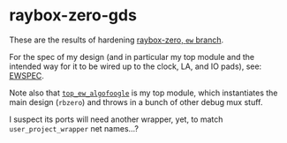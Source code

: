 # raybox-zero-gds

These are the results of hardening [raybox-zero, `ew` branch](https://github.com/algofoogle/raybox-zero/tree/ew).

For the spec of my design (and in particular my top module and the intended way for it to be wired up to the clock, LA, and IO pads), see: [EWSPEC](https://github.com/algofoogle/raybox-zero/blob/ew/doc/EWSPEC.md).

Note also that [`top_ew_algofoogle`](https://github.com/algofoogle/raybox-zero/blob/ew/src/rtl/top_ew_algofoogle.v) is my top module, which instantiates the main design (`rbzero`) and throws in a bunch of other debug mux stuff.

I suspect its ports will need another wrapper, yet, to match `user_project_wrapper` net names...?

